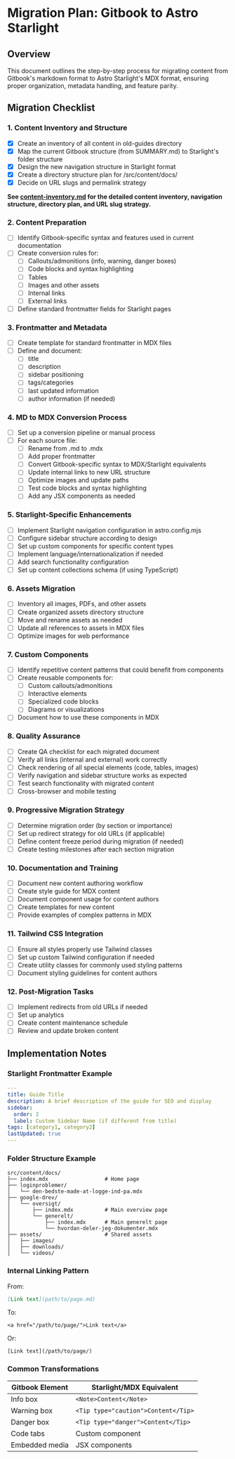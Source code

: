 # Migration Plan: Gitbook to Astro Starlight

## Overview
This document outlines the step-by-step process for migrating content from Gitbook's markdown format to Astro Starlight's MDX format, ensuring proper organization, metadata handling, and feature parity.

## Migration Checklist

### 1. Content Inventory and Structure
- [x] Create an inventory of all content in old-guides directory
- [x] Map the current Gitbook structure (from SUMMARY.md) to Starlight's folder structure
- [x] Design the new navigation structure in Starlight format
- [x] Create a directory structure plan for /src/content/docs/
- [x] Decide on URL slugs and permalink strategy

**See [content-inventory.md](./content-inventory.md) for the detailed content inventory, navigation structure, directory plan, and URL slug strategy.**

### 2. Content Preparation
- [ ] Identify Gitbook-specific syntax and features used in current documentation
- [ ] Create conversion rules for:
  - [ ] Callouts/admonitions (info, warning, danger boxes)
  - [ ] Code blocks and syntax highlighting
  - [ ] Tables
  - [ ] Images and other assets
  - [ ] Internal links
  - [ ] External links
- [ ] Define standard frontmatter fields for Starlight pages

### 3. Frontmatter and Metadata
- [ ] Create template for standard frontmatter in MDX files
- [ ] Define and document:
  - [ ] title
  - [ ] description
  - [ ] sidebar positioning
  - [ ] tags/categories
  - [ ] last updated information
  - [ ] author information (if needed)

### 4. MD to MDX Conversion Process
- [ ] Set up a conversion pipeline or manual process
- [ ] For each source file:
  - [ ] Rename from .md to .mdx
  - [ ] Add proper frontmatter
  - [ ] Convert Gitbook-specific syntax to MDX/Starlight equivalents
  - [ ] Update internal links to new URL structure
  - [ ] Optimize images and update paths
  - [ ] Test code blocks and syntax highlighting
  - [ ] Add any JSX components as needed

### 5. Starlight-Specific Enhancements
- [ ] Implement Starlight navigation configuration in astro.config.mjs
- [ ] Configure sidebar structure according to design
- [ ] Set up custom components for specific content types
- [ ] Implement language/internationalization if needed
- [ ] Add search functionality configuration
- [ ] Set up content collections schema (if using TypeScript)

### 6. Assets Migration
- [ ] Inventory all images, PDFs, and other assets
- [ ] Create organized assets directory structure
- [ ] Move and rename assets as needed
- [ ] Update all references to assets in MDX files
- [ ] Optimize images for web performance

### 7. Custom Components
- [ ] Identify repetitive content patterns that could benefit from components
- [ ] Create reusable components for:
  - [ ] Custom callouts/admonitions
  - [ ] Interactive elements
  - [ ] Specialized code blocks
  - [ ] Diagrams or visualizations
- [ ] Document how to use these components in MDX

### 8. Quality Assurance
- [ ] Create QA checklist for each migrated document
- [ ] Verify all links (internal and external) work correctly
- [ ] Check rendering of all special elements (code, tables, images)
- [ ] Verify navigation and sidebar structure works as expected
- [ ] Test search functionality with migrated content
- [ ] Cross-browser and mobile testing

### 9. Progressive Migration Strategy
- [ ] Determine migration order (by section or importance)
- [ ] Set up redirect strategy for old URLs (if applicable)
- [ ] Define content freeze period during migration (if needed)
- [ ] Create testing milestones after each section migration

### 10. Documentation and Training
- [ ] Document new content authoring workflow
- [ ] Create style guide for MDX content
- [ ] Document component usage for content authors
- [ ] Create templates for new content
- [ ] Provide examples of complex patterns in MDX

### 11. Tailwind CSS Integration
- [ ] Ensure all styles properly use Tailwind classes
- [ ] Set up custom Tailwind configuration if needed
- [ ] Create utility classes for commonly used styling patterns
- [ ] Document styling guidelines for content authors

### 12. Post-Migration Tasks
- [ ] Implement redirects from old URLs if needed
- [ ] Set up analytics
- [ ] Create content maintenance schedule
- [ ] Review and update broken content

## Implementation Notes

### Starlight Frontmatter Example
```yaml
---
title: Guide Title
description: A brief description of the guide for SEO and display
sidebar:
  order: 2
  label: Custom Sidebar Name (if different from title)
tags: [category1, category2]
lastUpdated: true
---
```

### Folder Structure Example
```
src/content/docs/
├── index.mdx                  # Home page
├── loginproblemer/
│   └── den-bedste-made-at-logge-ind-pa.mdx
├── google-drev/
│   └── oversigt/
│       ├── index.mdx          # Main overview page
│       └── generelt/
│           ├── index.mdx      # Main generelt page
│           └── hvordan-deler-jeg-dokumenter.mdx
├── assets/                    # Shared assets
│   ├── images/
│   ├── downloads/
│   └── videos/
```

### Internal Linking Pattern
From:
```md
[Link text](path/to/page.md)
```

To:
```mdx
<a href="/path/to/page/">Link text</a>
```
Or:
```mdx
[Link text](/path/to/page/)
```

### Common Transformations
| Gitbook Element | Starlight/MDX Equivalent |
|-----------------|--------------------------|
| Info box        | `<Note>Content</Note>` |
| Warning box     | `<Tip type="caution">Content</Tip>` |
| Danger box      | `<Tip type="danger">Content</Tip>` |
| Code tabs       | Custom component |
| Embedded media  | JSX components |
